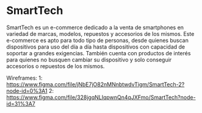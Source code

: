 # SmartTech
  SmartTech es un e-commerce dedicado a la venta de smartphones en variedad de marcas, modelos, repuestos y accesorios de los mismos.
  Este e-commerce es apto para todo tipo de personas, desde quienes buscan dispositivos para uso del día a día hasta dispositivos con capacidad de soportar a grandes exigencias. También cuenta con productos de interés para quienes no busquen cambiar su dispositivo y solo conseguir accesorios o repuestos de los mismos.  

Wireframes:
1: https://www.figma.com/file/jNbE7jO82nMNnbtwdvTigm/SmartTech-2?node-id=0%3A1
2: https://www.figma.com/file/328jgqNLIqpwnQn4qJXFmo/SmartTech?node-id=31%3A7

